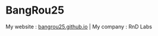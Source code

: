 # BangRou25
My website : [bangrou25.github.io](https://bangrou25.github.io) | My company : RnD Labs
<!---
BangRou25/BangRou25 is a ✨ special ✨ repository because its `README.md` (this file) appears on your GitHub profile.
You can click the Preview link to take a look at your changes.
--->
